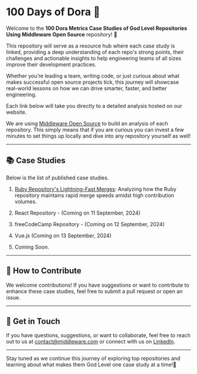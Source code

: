 # 100 Days of Dora 🚀

Welcome to the **100 Dora Metrics Case Studies of God Level Repositories Using Middleware Open Source** repository! 🎉

This repository will serve as a resource hub where each case study is linked, providing a deep understanding of each repo's strong points, their challenges and actionable insights to help engineering teams of all sizes improve their development practices. 

Whether you’re leading a team, writing code, or just curious about what makes successful open source projects tick, this journey will showcase real-world lessons on how we can drive smarter, faster, and better engineering.

Each link below will take you directly to a detailed analysis hosted on our website.

We are using [Middleware Open Source](https://github.com/middlewarehq/middleware) to build an analysis of each repository. This simply means that if you are curious you can invest a few minutes to set things up locally and dive into any repository yourself as well!

---

## 📚 Case Studies

Below is the list of published case studies.

1. [Ruby Repository's Lightning-Fast Merges](https://middlewarehq.com/blog/how-the-ruby-repository-masters-fast-merges-cutting-corners-or-genius-efficiency): Analyzing how the Ruby repository maintains rapid merge speeds amidst high contribution volumes.

2. React Repository - (Coming on 11 September, 2024)

3. freeCodeCamp Repository - (Coming on 12 September, 2024)

4. Vue.js (Coming on 13 September, 2024)

5. Coming Soon.

---

## 🔗 How to Contribute

We welcome contributions! If you have suggestions or want to contribute to enhance these case studies, feel free to submit a pull request or open an issue.

---

## 📧 Get in Touch

If you have questions, suggestions, or want to collaborate, feel free to reach out to us at [contact@middleware.com](mailto:contact@middleware.com) or connect with us on [LinkedIn](https://www.linkedin.com/company/middlewarehq).

---

Stay tuned as we continue this journey of exploring top repositories and learning about what makes them God Level one case study at a time!🎉
